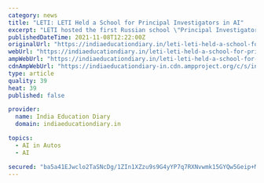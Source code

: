 ```yaml
---
category: news
title: "LETI: LETI Held a School for Principal Investigators in AI"
excerpt: "LETI hosted the first Russian school \"Principal Investigator in Artificial Intelligence.\" 103 students, postgraduates, and young specialists from Russia and Kazakhstan took part in the school. Student"
publishedDateTime: 2021-11-08T12:22:00Z
originalUrl: "https://indiaeducationdiary.in/leti-leti-held-a-school-for-principal-investigators-in-ai/"
webUrl: "https://indiaeducationdiary.in/leti-leti-held-a-school-for-principal-investigators-in-ai/"
ampWebUrl: "https://indiaeducationdiary.in/leti-leti-held-a-school-for-principal-investigators-in-ai/"
cdnAmpWebUrl: "https://indiaeducationdiary-in.cdn.ampproject.org/c/s/indiaeducationdiary.in/leti-leti-held-a-school-for-principal-investigators-in-ai/"
type: article
quality: 39
heat: 39
published: false

provider:
  name: India Education Diary
  domain: indiaeducationdiary.in

topics:
  - AI in Autos
  - AI

secured: "ba5a41EJwclo2TaSNcDg/1ZIn1XZzu9s9G4yYP7q7RXNvwmk15GYQw5Geip+Msb1XZ/pfE1ow8RjUFOu8qzrTGtGOPbLUYqzlHqaTQriupkZ3jbpdLSWaI03OHilslIVGTx3/4G1y8rin/hVXI+MDGz4Uou7Vt5o8HFig/Yf9+8e2swbNZvNDK585ieOx+ES/OKYM1V/Yzv2iihjXIqoHRaRcQOBfY6Gp+Vv7JB+BRs8Y0jERKFxEH1iVqIDji+rM7QowaiLSPSEH/wdyqJgGWSfdGENaBudbfmk2E6HCjLv6zPi5tLJzSv7/AbZld7JUQ5slnebbKN9OYYlBWwExuFBHpNpM4YePUC5McBm1Fs=;h5s5I1SNHWnFAaMys8fwdA=="
---
```


